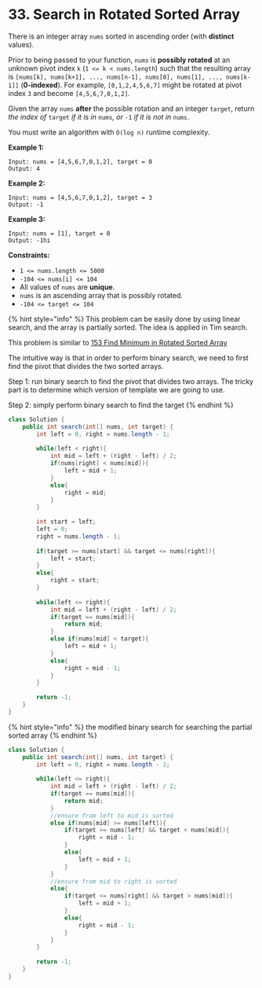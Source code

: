 # 33. Search in Rotated Sorted Array

There is an integer array `nums` sorted in ascending order (with **distinct** values).

Prior to being passed to your function, `nums` is **possibly rotated** at an unknown pivot index `k` (`1 <= k < nums.length`) such that the resulting array is `[nums[k], nums[k+1], ..., nums[n-1], nums[0], nums[1], ..., nums[k-1]]` (**0-indexed**). For example, `[0,1,2,4,5,6,7]` might be rotated at pivot index `3` and become `[4,5,6,7,0,1,2]`.

Given the array `nums` **after** the possible rotation and an integer `target`, return _the index of_ `target` _if it is in_ `nums`_, or_ `-1` _if it is not in_ `nums`.

You must write an algorithm with `O(log n)` runtime complexity.&#x20;

**Example 1:**

```
Input: nums = [4,5,6,7,0,1,2], target = 0
Output: 4
```

**Example 2:**

```
Input: nums = [4,5,6,7,0,1,2], target = 3
Output: -1
```

**Example 3:**

```
Input: nums = [1], target = 0
Output: -1hi
```

**Constraints:**

* `1 <= nums.length <= 5000`
* `-104 <= nums[i] <= 104`
* All values of `nums` are **unique**.
* `nums` is an ascending array that is possibly rotated.
* `-104 <= target <= 104`

{% hint style="info" %}
This problem can be easily done by using linear search, and the array is partially sorted. The idea is applied in Tim search.&#x20;

This problem is similar to [153 Find Minimum in Rotated Sorted Array](153.-find-minimum-in-rotated-sorted-array.md)

The intuitive way is that in order to perform binary search, we need to first find the pivot that divides the two sorted arrays.

Step 1: run binary search to find the pivot that divides two arrays. The tricky part is to determine which version of template we are going to use.

Step 2: simply perform binary search to find the target
{% endhint %}

```java
class Solution {
    public int search(int[] nums, int target) {
        int left = 0, right = nums.length - 1;
        
        while(left < right){
            int mid = left + (right - left) / 2;
            if(nums[right] < nums[mid]){
                left = mid + 1;
            }
            else{
                right = mid;
            }
        }
        
        int start = left;
        left = 0;
        right = nums.length - 1;
        
        if(target >= nums[start] && target <= nums[right]){
            left = start;
        }
        else{
            right = start;
        }
        
        while(left <= right){
            int mid = left + (right - left) / 2;
            if(target == nums[mid]){
                return mid;
            }
            else if(nums[mid] < target){
                left = mid + 1;
            }
            else{
                right = mid - 1;
            }
        }
        
        return -1;
    }
}
```

{% hint style="info" %}
the modified binary search for searching the partial sorted array
{% endhint %}

```java
class Solution {
    public int search(int[] nums, int target) {
        int left = 0, right = nums.length - 1;
        
        while(left <= right){
            int mid = left + (right - left) / 2;
            if(target == nums[mid]){
                return mid;
            }
            //ensure from left to mid is sorted
            else if(nums[mid] >= nums[left]){
                if(target >= nums[left] && target < nums[mid]){
                    right = mid - 1;
                }
                else{
                    left = mid + 1;
                }
            }
            //ensure from mid to right is sorted
            else{
                if(target <= nums[right] && target > nums[mid]){
                    left = mid + 1;
                }
                else{
                    right = mid - 1;
                }
            }
        }
        
        return -1;
    }
}
```
